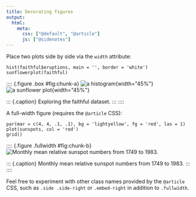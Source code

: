 ```yaml
---
title: Decorating figures
output:
  html:
    meta:
      css: ["@default", "@article"]
      js: ["@sidenotes"]
---
```


Place two plots side by side via the `width` attribute:

``` {.r}
hist(faithful$eruptions, main = '', border = 'white')
sunflowerplot(faithful)
```

:::: {.figure .box #fig:chunk-a}
![a histogram](<009-option-figure-decoration__files/chunk-a-1.png>){width="45%"}
![a sunflower plot](<009-option-figure-decoration__files/chunk-a-2.png>){width="45%"}


::: {.caption}
[](#@fig:chunk-a)
Exploring the faithful dataset.
:::
::::

A full-width figure (requires the `@article` CSS):

``` {.r}
par(mar = c(4, 4, .1, .1), bg = 'lightyellow', fg = 'red', las = 1)
plot(sunspots, col = 'red')
grid()
```

:::: {.figure .fullwidth #fig:chunk-b}
![Monthly mean relative sunspot numbers from 1749 to 1983.](<009-option-figure-decoration__files/chunk-b-1.png>)


::: {.caption}
[](#@fig:chunk-b)
Monthly mean relative sunspot numbers from 1749 to 1983.
:::
::::

Feel free to experiment with other class names provided by the `@article` CSS, such as `.side .side-right` or `.embed-right` in addition to `.fullwidth`.
